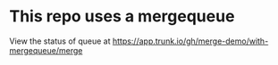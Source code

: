 
# This repo uses a mergequeue
View the status of queue at https://app.trunk.io/gh/merge-demo/with-mergequeue/merge
